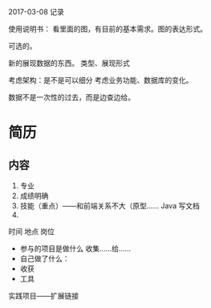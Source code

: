 2017-03-08 记录

使用说明书：
看里面的图，有目前的基本需求。图的表达形式。

可选的。

新的展现数据的东西。
类型、展现形式

考虑架构：是不是可以细分
考虑业务功能、数据库的变化。

数据不是一次性的过去，而是边查边给。

# 简历
## 内容
1. 专业
2. 成绩明确
3. 技能（重点）——和前端关系不大（原型……
	Java 写文档
4. 

时间 地点 岗位
- 参与的项目是做什么
	收集……给……
- 自己做了什么：
- 收获
- 工具

实践项目——扩展链接